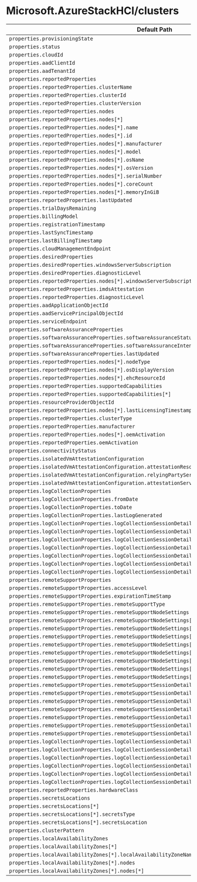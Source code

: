 # Microsoft.AzureStackHCI/clusters

| Default Path | Alias |
|---|---|
| `properties.provisioningState` | `Microsoft.AzureStackHCI/clusters/provisioningState` |
| `properties.status` | `Microsoft.AzureStackHCI/clusters/status` |
| `properties.cloudId` | `Microsoft.AzureStackHCI/clusters/cloudId` |
| `properties.aadClientId` | `Microsoft.AzureStackHCI/clusters/aadClientId` |
| `properties.aadTenantId` | `Microsoft.AzureStackHCI/clusters/aadTenantId` |
| `properties.reportedProperties` | `Microsoft.AzureStackHCI/clusters/reportedProperties` |
| `properties.reportedProperties.clusterName` | `Microsoft.AzureStackHCI/clusters/reportedProperties.clusterName` |
| `properties.reportedProperties.clusterId` | `Microsoft.AzureStackHCI/clusters/reportedProperties.clusterId` |
| `properties.reportedProperties.clusterVersion` | `Microsoft.AzureStackHCI/clusters/reportedProperties.clusterVersion` |
| `properties.reportedProperties.nodes` | `Microsoft.AzureStackHCI/clusters/reportedProperties.nodes` |
| `properties.reportedProperties.nodes[*]` | `Microsoft.AzureStackHCI/clusters/reportedProperties.nodes[*]` |
| `properties.reportedProperties.nodes[*].name` | `Microsoft.AzureStackHCI/clusters/reportedProperties.nodes[*].name` |
| `properties.reportedProperties.nodes[*].id` | `Microsoft.AzureStackHCI/clusters/reportedProperties.nodes[*].id` |
| `properties.reportedProperties.nodes[*].manufacturer` | `Microsoft.AzureStackHCI/clusters/reportedProperties.nodes[*].manufacturer` |
| `properties.reportedProperties.nodes[*].model` | `Microsoft.AzureStackHCI/clusters/reportedProperties.nodes[*].model` |
| `properties.reportedProperties.nodes[*].osName` | `Microsoft.AzureStackHCI/clusters/reportedProperties.nodes[*].osName` |
| `properties.reportedProperties.nodes[*].osVersion` | `Microsoft.AzureStackHCI/clusters/reportedProperties.nodes[*].osVersion` |
| `properties.reportedProperties.nodes[*].serialNumber` | `Microsoft.AzureStackHCI/clusters/reportedProperties.nodes[*].serialNumber` |
| `properties.reportedProperties.nodes[*].coreCount` | `Microsoft.AzureStackHCI/clusters/reportedProperties.nodes[*].coreCount` |
| `properties.reportedProperties.nodes[*].memoryInGiB` | `Microsoft.AzureStackHCI/clusters/reportedProperties.nodes[*].memoryInGiB` |
| `properties.reportedProperties.lastUpdated` | `Microsoft.AzureStackHCI/clusters/reportedProperties.lastUpdated` |
| `properties.trialDaysRemaining` | `Microsoft.AzureStackHCI/clusters/trialDaysRemaining` |
| `properties.billingModel` | `Microsoft.AzureStackHCI/clusters/billingModel` |
| `properties.registrationTimestamp` | `Microsoft.AzureStackHCI/clusters/registrationTimestamp` |
| `properties.lastSyncTimestamp` | `Microsoft.AzureStackHCI/clusters/lastSyncTimestamp` |
| `properties.lastBillingTimestamp` | `Microsoft.AzureStackHCI/clusters/lastBillingTimestamp` |
| `properties.cloudManagementEndpoint` | `Microsoft.AzureStackHCI/clusters/cloudManagementEndpoint` |
| `properties.desiredProperties` | `Microsoft.AzureStackHCI/clusters/desiredProperties` |
| `properties.desiredProperties.windowsServerSubscription` | `Microsoft.AzureStackHCI/clusters/desiredProperties.windowsServerSubscription` |
| `properties.desiredProperties.diagnosticLevel` | `Microsoft.AzureStackHCI/clusters/desiredProperties.diagnosticLevel` |
| `properties.reportedProperties.nodes[*].windowsServerSubscription` | `Microsoft.AzureStackHCI/clusters/reportedProperties.nodes[*].windowsServerSubscription` |
| `properties.reportedProperties.imdsAttestation` | `Microsoft.AzureStackHCI/clusters/reportedProperties.imdsAttestation` |
| `properties.reportedProperties.diagnosticLevel` | `Microsoft.AzureStackHCI/clusters/reportedProperties.diagnosticLevel` |
| `properties.aadApplicationObjectId` | `Microsoft.AzureStackHCI/clusters/aadApplicationObjectId` |
| `properties.aadServicePrincipalObjectId` | `Microsoft.AzureStackHCI/clusters/aadServicePrincipalObjectId` |
| `properties.serviceEndpoint` | `Microsoft.AzureStackHCI/clusters/serviceEndpoint` |
| `properties.softwareAssuranceProperties` | `Microsoft.AzureStackHCI/clusters/softwareAssuranceProperties` |
| `properties.softwareAssuranceProperties.softwareAssuranceStatus` | `Microsoft.AzureStackHCI/clusters/softwareAssuranceProperties.softwareAssuranceStatus` |
| `properties.softwareAssuranceProperties.softwareAssuranceIntent` | `Microsoft.AzureStackHCI/clusters/softwareAssuranceProperties.softwareAssuranceIntent` |
| `properties.softwareAssuranceProperties.lastUpdated` | `Microsoft.AzureStackHCI/clusters/softwareAssuranceProperties.lastUpdated` |
| `properties.reportedProperties.nodes[*].nodeType` | `Microsoft.AzureStackHCI/clusters/reportedProperties.nodes[*].nodeType` |
| `properties.reportedProperties.nodes[*].osDisplayVersion` | `Microsoft.AzureStackHCI/clusters/reportedProperties.nodes[*].osDisplayVersion` |
| `properties.reportedProperties.nodes[*].ehcResourceId` | `Microsoft.AzureStackHCI/clusters/reportedProperties.nodes[*].ehcResourceId` |
| `properties.reportedProperties.supportedCapabilities` | `Microsoft.AzureStackHCI/clusters/reportedProperties.supportedCapabilities` |
| `properties.reportedProperties.supportedCapabilities[*]` | `Microsoft.AzureStackHCI/clusters/reportedProperties.supportedCapabilities[*]` |
| `properties.resourceProviderObjectId` | `Microsoft.AzureStackHCI/clusters/resourceProviderObjectId` |
| `properties.reportedProperties.nodes[*].lastLicensingTimestamp` | `Microsoft.AzureStackHCI/clusters/reportedProperties.nodes[*].lastLicensingTimestamp` |
| `properties.reportedProperties.clusterType` | `Microsoft.AzureStackHCI/clusters/reportedProperties.clusterType` |
| `properties.reportedProperties.manufacturer` | `Microsoft.AzureStackHCI/clusters/reportedProperties.manufacturer` |
| `properties.reportedProperties.nodes[*].oemActivation` | `Microsoft.AzureStackHCI/clusters/reportedProperties.nodes[*].oemActivation` |
| `properties.reportedProperties.oemActivation` | `Microsoft.AzureStackHCI/clusters/reportedProperties.oemActivation` |
| `properties.connectivityStatus` | `Microsoft.AzureStackHCI/clusters/connectivityStatus` |
| `properties.isolatedVmAttestationConfiguration` | `Microsoft.AzureStackHCI/clusters/isolatedVmAttestationConfiguration` |
| `properties.isolatedVmAttestationConfiguration.attestationResourceId` | `Microsoft.AzureStackHCI/clusters/isolatedVmAttestationConfiguration.attestationResourceId` |
| `properties.isolatedVmAttestationConfiguration.relyingPartyServiceEndpoint` | `Microsoft.AzureStackHCI/clusters/isolatedVmAttestationConfiguration.relyingPartyServiceEndpoint` |
| `properties.isolatedVmAttestationConfiguration.attestationServiceEndpoint` | `Microsoft.AzureStackHCI/clusters/isolatedVmAttestationConfiguration.attestationServiceEndpoint` |
| `properties.logCollectionProperties` | `Microsoft.AzureStackHCI/clusters/logCollectionProperties` |
| `properties.logCollectionProperties.fromDate` | `Microsoft.AzureStackHCI/clusters/logCollectionProperties.fromDate` |
| `properties.logCollectionProperties.toDate` | `Microsoft.AzureStackHCI/clusters/logCollectionProperties.toDate` |
| `properties.logCollectionProperties.lastLogGenerated` | `Microsoft.AzureStackHCI/clusters/logCollectionProperties.lastLogGenerated` |
| `properties.logCollectionProperties.logCollectionSessionDetails` | `Microsoft.AzureStackHCI/clusters/logCollectionProperties.logCollectionSessionDetails` |
| `properties.logCollectionProperties.logCollectionSessionDetails[*]` | `Microsoft.AzureStackHCI/clusters/logCollectionProperties.logCollectionSessionDetails[*]` |
| `properties.logCollectionProperties.logCollectionSessionDetails[*].logStartTime` | `Microsoft.AzureStackHCI/clusters/logCollectionProperties.logCollectionSessionDetails[*].logStartTime` |
| `properties.logCollectionProperties.logCollectionSessionDetails[*].logEndTime` | `Microsoft.AzureStackHCI/clusters/logCollectionProperties.logCollectionSessionDetails[*].logEndTime` |
| `properties.logCollectionProperties.logCollectionSessionDetails[*].timeCollected` | `Microsoft.AzureStackHCI/clusters/logCollectionProperties.logCollectionSessionDetails[*].timeCollected` |
| `properties.logCollectionProperties.logCollectionSessionDetails[*].logSize` | `Microsoft.AzureStackHCI/clusters/logCollectionProperties.logCollectionSessionDetails[*].logSize` |
| `properties.logCollectionProperties.logCollectionSessionDetails[*].logCollectionStatus` | `Microsoft.AzureStackHCI/clusters/logCollectionProperties.logCollectionSessionDetails[*].logCollectionStatus` |
| `properties.remoteSupportProperties` | `Microsoft.AzureStackHCI/clusters/remoteSupportProperties` |
| `properties.remoteSupportProperties.accessLevel` | `Microsoft.AzureStackHCI/clusters/remoteSupportProperties.accessLevel` |
| `properties.remoteSupportProperties.expirationTimeStamp` | `Microsoft.AzureStackHCI/clusters/remoteSupportProperties.expirationTimeStamp` |
| `properties.remoteSupportProperties.remoteSupportType` | `Microsoft.AzureStackHCI/clusters/remoteSupportProperties.remoteSupportType` |
| `properties.remoteSupportProperties.remoteSupportNodeSettings` | `Microsoft.AzureStackHCI/clusters/remoteSupportProperties.remoteSupportNodeSettings` |
| `properties.remoteSupportProperties.remoteSupportNodeSettings[*]` | `Microsoft.AzureStackHCI/clusters/remoteSupportProperties.remoteSupportNodeSettings[*]` |
| `properties.remoteSupportProperties.remoteSupportNodeSettings[*].arcResourceId` | `Microsoft.AzureStackHCI/clusters/remoteSupportProperties.remoteSupportNodeSettings[*].arcResourceId` |
| `properties.remoteSupportProperties.remoteSupportNodeSettings[*].state` | `Microsoft.AzureStackHCI/clusters/remoteSupportProperties.remoteSupportNodeSettings[*].state` |
| `properties.remoteSupportProperties.remoteSupportNodeSettings[*].createdAt` | `Microsoft.AzureStackHCI/clusters/remoteSupportProperties.remoteSupportNodeSettings[*].createdAt` |
| `properties.remoteSupportProperties.remoteSupportNodeSettings[*].updatedAt` | `Microsoft.AzureStackHCI/clusters/remoteSupportProperties.remoteSupportNodeSettings[*].updatedAt` |
| `properties.remoteSupportProperties.remoteSupportNodeSettings[*].connectionStatus` | `Microsoft.AzureStackHCI/clusters/remoteSupportProperties.remoteSupportNodeSettings[*].connectionStatus` |
| `properties.remoteSupportProperties.remoteSupportNodeSettings[*].connectionErrorMessage` | `Microsoft.AzureStackHCI/clusters/remoteSupportProperties.remoteSupportNodeSettings[*].connectionErrorMessage` |
| `properties.remoteSupportProperties.remoteSupportNodeSettings[*].transcriptLocation` | `Microsoft.AzureStackHCI/clusters/remoteSupportProperties.remoteSupportNodeSettings[*].transcriptLocation` |
| `properties.remoteSupportProperties.remoteSupportSessionDetails` | `Microsoft.AzureStackHCI/clusters/remoteSupportProperties.remoteSupportSessionDetails` |
| `properties.remoteSupportProperties.remoteSupportSessionDetails[*]` | `Microsoft.AzureStackHCI/clusters/remoteSupportProperties.remoteSupportSessionDetails[*]` |
| `properties.remoteSupportProperties.remoteSupportSessionDetails[*].sessionStartTime` | `Microsoft.AzureStackHCI/clusters/remoteSupportProperties.remoteSupportSessionDetails[*].sessionStartTime` |
| `properties.remoteSupportProperties.remoteSupportSessionDetails[*].sessionEndTime` | `Microsoft.AzureStackHCI/clusters/remoteSupportProperties.remoteSupportSessionDetails[*].sessionEndTime` |
| `properties.remoteSupportProperties.remoteSupportSessionDetails[*].nodeName` | `Microsoft.AzureStackHCI/clusters/remoteSupportProperties.remoteSupportSessionDetails[*].nodeName` |
| `properties.remoteSupportProperties.remoteSupportSessionDetails[*].duration` | `Microsoft.AzureStackHCI/clusters/remoteSupportProperties.remoteSupportSessionDetails[*].duration` |
| `properties.remoteSupportProperties.remoteSupportSessionDetails[*].accessLevel` | `Microsoft.AzureStackHCI/clusters/remoteSupportProperties.remoteSupportSessionDetails[*].accessLevel` |
| `properties.logCollectionProperties.logCollectionSessionDetails[*].logCollectionJobType` | `Microsoft.AzureStackHCI/clusters/logCollectionProperties.logCollectionSessionDetails[*].logCollectionJobType` |
| `properties.logCollectionProperties.logCollectionSessionDetails[*].correlationId` | `Microsoft.AzureStackHCI/clusters/logCollectionProperties.logCollectionSessionDetails[*].correlationId` |
| `properties.logCollectionProperties.logCollectionSessionDetails[*].endTimeCollected` | `Microsoft.AzureStackHCI/clusters/logCollectionProperties.logCollectionSessionDetails[*].endTimeCollected` |
| `properties.logCollectionProperties.logCollectionSessionDetails[*].logCollectionError` | `Microsoft.AzureStackHCI/clusters/logCollectionProperties.logCollectionSessionDetails[*].logCollectionError` |
| `properties.logCollectionProperties.logCollectionSessionDetails[*].logCollectionError.errorCode` | `Microsoft.AzureStackHCI/clusters/logCollectionProperties.logCollectionSessionDetails[*].logCollectionError.errorCode` |
| `properties.logCollectionProperties.logCollectionSessionDetails[*].logCollectionError.errorMessage` | `Microsoft.AzureStackHCI/clusters/logCollectionProperties.logCollectionSessionDetails[*].logCollectionError.errorMessage` |
| `properties.reportedProperties.hardwareClass` | `Microsoft.AzureStackHCI/clusters/reportedProperties.hardwareClass` |
| `properties.secretsLocations` | `Microsoft.AzureStackHCI/clusters/secretsLocations` |
| `properties.secretsLocations[*]` | `Microsoft.AzureStackHCI/clusters/secretsLocations[*]` |
| `properties.secretsLocations[*].secretsType` | `Microsoft.AzureStackHCI/clusters/secretsLocations[*].secretsType` |
| `properties.secretsLocations[*].secretsLocation` | `Microsoft.AzureStackHCI/clusters/secretsLocations[*].secretsLocation` |
| `properties.clusterPattern` | `Microsoft.AzureStackHCI/clusters/clusterPattern` |
| `properties.localAvailabilityZones` | `Microsoft.AzureStackHCI/clusters/localAvailabilityZones` |
| `properties.localAvailabilityZones[*]` | `Microsoft.AzureStackHCI/clusters/localAvailabilityZones[*]` |
| `properties.localAvailabilityZones[*].localAvailabilityZoneName` | `Microsoft.AzureStackHCI/clusters/localAvailabilityZones[*].localAvailabilityZoneName` |
| `properties.localAvailabilityZones[*].nodes` | `Microsoft.AzureStackHCI/clusters/localAvailabilityZones[*].nodes` |
| `properties.localAvailabilityZones[*].nodes[*]` | `Microsoft.AzureStackHCI/clusters/localAvailabilityZones[*].nodes[*]` |


